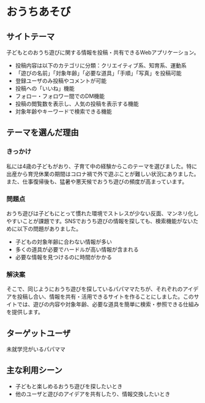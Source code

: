 # おうちあそび

## サイトテーマ
子どもとのおうち遊びに関する情報を投稿・共有できるWebアプリケーション。

- 投稿内容は以下のカテゴリに分類：クリエイティブ系、知育系、運動系
- 「遊びの名前」「対象年齢」「必要な道具」「手順」「写真」を投稿可能
- 登録ユーザのみ投稿やコメントが可能
- 投稿への「いいね」機能
- フォロー・フォロワー間でのDM機能
- 投稿の閲覧数を表示し、人気の投稿を表示する機能
- 対象年齢やキーワードで検索できる機能

## テーマを選んだ理由

### きっかけ
私には4歳の子どもがおり、子育て中の経験からこのテーマを選びました。特に出産から育児休業の期間はコロナ禍で外で遊ぶことが難しい状況にありました。また、仕事復帰後も、猛暑や悪天候でおうち遊びの頻度が高まっています。

### 問題点
おうち遊びは子どもにとって慣れた環境でストレスが少ない反面、マンネリ化しやすいことが課題です。SNSでおうち遊びの情報を探しても、検索機能がないために以下の問題がありました。
- 子どもの対象年齢に合わない情報が多い
- 多くの道具が必要でハードルが高い情報が含まれる
- 必要な情報を見つけるのに時間がかかる

### 解決案
そこで、同じようにおうち遊びを探しているパパママたちが、それぞれのアイデアを投稿し合い、情報を共有・活用できるサイトを作ることにしました。このサイトでは、遊びの内容や対象年齢、必要な道具を簡単に検索・参照できる仕組みを提供します。

## ターゲットユーザ
未就学児がいるパパママ

## 主な利用シーン
- 子どもと楽しめるおうち遊びを探したいとき
- 他のユーザと遊びのアイデアを共有したり、情報交換したいとき
